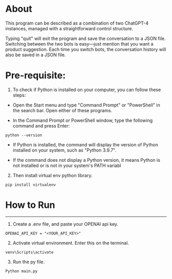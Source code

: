 # About
This program can be described as a combination of two ChatGPT-4 instances, managed with a straightforward control structure.

Typing "quit" will exit the program and save the conversation to a JSON file. Switching between the two bots is easy—just mention that you want a product suggestion. Each time you switch bots, the conversation history will also be saved in a JSON file.


# Pre-requisite:

1. To check if Python is installed on your computer, you can follow these steps:

* Open the Start menu and type "Command Prompt" or "PowerShell" in the search bar. Open either of these programs.

* In the Command Prompt or PowerShell window, type the following command and press Enter:

```
python --version
```
* If Python is installed, the command will display the version of Python installed on your system, such as "Python 3.9.7".

* If the command does not display a Python version, it means Python is not installed or is not in your system's PATH variabl

2. Then install virtual env python library.
```
pip install virtualenv
```

# How to Run
___
1. Create a .env file, and paste your OPENAI api key.
```
OPENAI_API_KEY = "<YOUR_API_KEY>"
```
2. Activate virtual environment. Enter this on the terminal.
```
venv\Scripts\activate
```
3. Run the py file.
```
Python main.py
```
